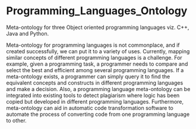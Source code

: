 Programming_Languages_Ontology
==============================

Meta-ontology for three Object oriented programming languages viz. C++, Java and Python. 


Meta-ontology for programming languages is not commonplace, and if created successfully, we can put it to a variety of uses. Currently, mapping similar concepts of different programming languages is a challenge. For example, given a programming task, a programmer needs to compare and select the best and efficient among several programming languages. If a meta-ontology exists, a programmer can simply query it to find the equivalent concepts and constructs in different programming languages and make a decision. Also, a programming language meta-ontology can be integrated into existing tools to detect plagiarism where logic has been copied but developed in different programming languages. Furthermore, meta-ontology can aid in automatic code transformation software to automate the process of converting code from one programming language to other.
